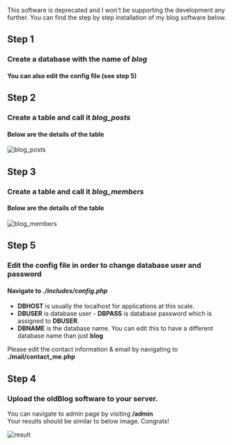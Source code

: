 This software is deprecated and I won't be supporting the development any further. You can find the step by step installation of my blog software below.
## Step 1
### Create a database with the name of *blog*
#### You can also edit the config file (see step 5)

## Step 2
### Create a table and call it *blog_posts*
#### Below are the details of the table
![blog_posts](https://i.gyazo.com/565fab096f5cc6e87345496f75c4a135.png)

## Step 3
### Create a table and call it *blog_members*
#### Below are the details of the table
![blog_members](https://i.gyazo.com/f022725c9fbebe62cd0fad1c00fa78ab.png)

## Step 5
### Edit the config file in order to change database user and password
#### Navigate to *./includes/config.php*
<ul>
 <li><b>DBHOST</b> is usually the localhost for applications at this scale.</li>
 <li><b>DBUSER</b> is database user - <b>DBPASS</b> is database password which is assigned to <b>DBUSER</b>.</li>
 <li><b>DBNAME</b> is the database name. You can edit this to have a different database name than just <b>blog</b></li>
</ul>
<p>Please edit the contact information & email by navigating to <b>./mail/contact_me.php</b></p>

## Step 4
### Upload the oldBlog software to your server.
<p>You can navigate to admin page by visiting <b>/admin</b>
<br>Your results should be similar to below image. Congrats!</p>

![result](https://i.gyazo.com/9b4e0968fb252ac3c651f4e0fdc8b0d4.jpg)

